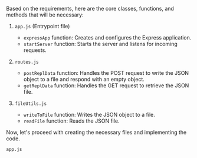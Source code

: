 Based on the requirements, here are the core classes, functions, and methods that will be necessary:

1. `app.js` (Entrypoint file)
   - `expressApp` function: Creates and configures the Express application.
   - `startServer` function: Starts the server and listens for incoming requests.

2. `routes.js`
   - `postReplData` function: Handles the POST request to write the JSON object to a file and respond with an empty object.
   - `getReplData` function: Handles the GET request to retrieve the JSON file.

3. `fileUtils.js`
   - `writeToFile` function: Writes the JSON object to a file.
   - `readFile` function: Reads the JSON file.

Now, let's proceed with creating the necessary files and implementing the code.

`app.js`
